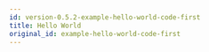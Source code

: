 ```yaml
---
id: version-0.5.2-example-hello-world-code-first
title: Hello World
original_id: example-hello-world-code-first
---
```


